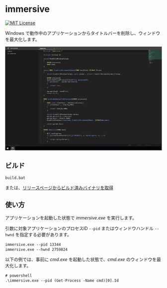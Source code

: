 # immersive

[![MIT License](http://img.shields.io/badge/license-MIT-blue.svg?style=flat)](LICENSE)

Windows で動作中のアプリケーションからタイトルバーを削除し、ウィンドウを最大化します。

![screenshot.png](media/screenshot.png)

## ビルド

```
build.bat
```

または、[リリースページからビルド済みバイナリを取得](https://github.com/manabedaiki/immersive/releases/download/release%2F1.0/immersive.exe)

## 使い方

アプリケーションを起動した状態で *immersive.exe* を実行します。

引数に対象アプリケーションのプロセスID `--pid` またはウィンドウハンドル `--hwnd` を指定する必要があります。

```
immersive.exe --pid 13344
immersive.exe --hwnd 2759824
```

以下の例では、事前に *cmd.exe* を起動した状態で、*cmd.exe* のウィンドウを最大化します。

```
# powershell
.\immersive.exe --pid (Get-Process -Name cmd)[0].Id
```
